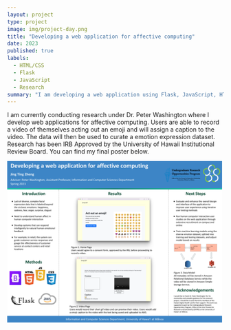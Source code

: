```yaml
---
layout: project
type: project
image: img/project-day.png
title: "Developing a web application for affective computing"
date: 2023
published: true
labels:
  - HTML/CSS
  - Flask
  - JavaScript
  - Research
summary: "I am developing a web application using Flask, JavaScript, HTML, CSS to create a diverse emotion expression dataset."
---
```


I am currently conducting research under Dr. Peter Washington where I develop web applications for affective computing. Users are able to record a video of themselves acting out an emoji and will assign a caption to the video. The data will then be used to curate a emotion expression dataset. Research has been IRB Approved by the University of Hawaii Institutional Review Board. 
You can find my final poster below.

<div class="text-center p-4">
  <img width="500px" src="../img/Spring 2023 ICS Project Day.pptx.png" class="img-thumbnail" >
</div>
